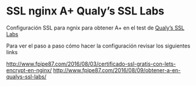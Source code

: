 # SSL nginx A+ Qualy’s SSL Labs

Configuración SSL para ngnix para obtener A+ en el test de [Qualy’s SSL Labs](https://www.ssllabs.com/ "Qualy’s SSL Labs") 

Para ver el paso a paso cómo hacer la configuración revisar los siguientes links

http://www.fpipe87.com/2016/08/03/certificado-ssl-gratis-con-lets-encrypt-en-nginx/
http://www.fpipe87.com/2016/08/09/obtener-a-en-qualys-ssl-labs/
